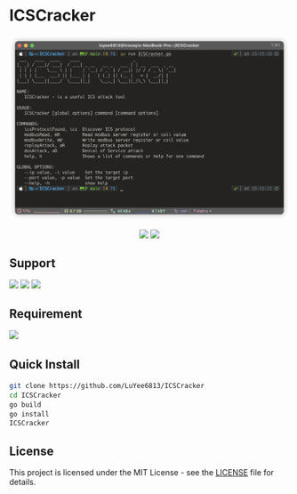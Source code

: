 # ICSCracker

![alt text](image.png)

<p align="center">
  <img src="https://img.shields.io/badge/Author-LuYee6813-brightgreen.svg">
  <img src="https://img.shields.io/badge/Release-v1.0-blue.svg" />

</p>

## Support

<p>
  <img src="https://img.shields.io/badge/Platform-Windows-blue.svg" />
  <img src="https://img.shields.io/badge/Platform-Linux-gold.svg" />
  <img src="https://img.shields.io/badge/Platform-MacOS-white.svg" />
</p>

## Requirement

<img src="https://img.shields.io/badge/Go->=1.22-blue.svg" />

## Quick Install
```bash
git clone https://github.com/LuYee6813/ICSCracker
cd ICSCracker
go build
go install
ICSCracker
```
## License
This project is licensed under the MIT License - see the [LICENSE](LICENSE) file for details.
